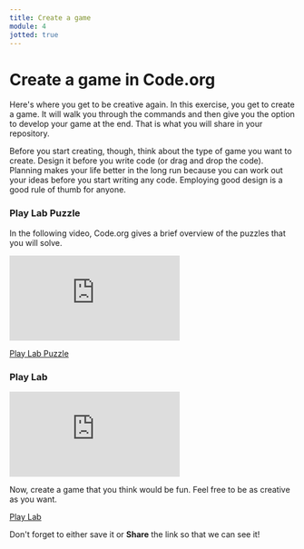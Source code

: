 ```yaml
---
title: Create a game
module: 4
jotted: true
---
```


# Create a game in Code.org

Here's where you get to be creative again.  In this exercise, you get to create a game.  It will walk you through the commands and then give you the option to develop your game at the end.  That is what you will share in your repository.

Before you start creating, though, think about the type of game you want to create.  Design it before you write code (or drag and drop the code).  Planning makes your life better in the long run because you can work out your ideas before you start writing any code.  Employing good design is a good rule of thumb for anyone.

### Play Lab Puzzle

In the following video, Code.org gives a brief overview of the puzzles that you will solve.

<div class="embed-responsive embed-responsive-16by9"><iframe class="embed-responsive-item" src="https://www.youtube.com/embed/GVl6cLxMmTs" frameborder="0" allowfullscreen></iframe></div>

<a href="https://studio.code.org/s/course3/stage/17/puzzle/1" target="_new">Play Lab Puzzle</a>

### Play Lab

<div class="embed-responsive embed-responsive-16by9"><iframe class="embed-responsive-item" src="https://www.youtube.com/embed/YR1S9MzbSbw" frameborder="0" allowfullscreen></iframe></div>

Now, create a game that you think would be fun.  Feel free to be as creative as you want.

<a href="https://studio.code.org/projects/playlab/" target="_new">Play Lab</a>

Don't forget to either save it or **Share** the link so that we can see it!